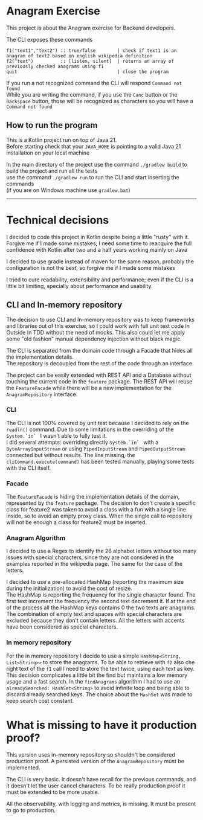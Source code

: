 # Anagram Exercise
This project is about the Anagram exercise for Backend developers.

The CLI exposes these commands
```
f1("text1","text2") :: true/false        | check if text1 is an anagram of text2 based on english wikipedia definition
f2("text")          :: [listen, silent]  | returns an array of previously checked anagrams using f1
quit                                     | close the program 
```
If you run a not recognized command the CLI will respond `Command not found`    
While you are writing the command, if you use the `Canc` button or the `Backspace` button, those will be recognized as characters so you will have a `Command not found`

## How to run the program
This is a Kotlin project run on top of Java 21.    
Before starting check that your `JAVA_HOME` is pointing to a valid Java 21 installation on your local machine

In the main directory of the project use the command `./gradlew build` to build the project and run all the tests   
use the command `./gradlew run` to run the CLI and start inserting the commands   
(if you are on Windows machine use `gradlew.bat`)

-- -
# Technical decisions
I decided to code this project in Kotlin despite being a little "rusty" with it. Forgive me if I made some mistakes, 
I need some time to reacquire the full confidence with Kotlin after two and a half years working mainly on Java

I decided to use gradle instead of maven for the same reason, probably the configuration is not the best, so forgive me if I made some mistakes

I tried to cure readability, extensibility and performance; even if the CLI is a little bit limiting, specially about performance and usability.

## CLI and In-memory repository
The decision to use CLI and In-memory repository was to keep frameworks and libraries out of this exercise, 
so I could work with full unit test code in Outside In TDD without the need of mocks.
This also could let me apply some "old fashion" manual dependency injection without black magic.

The CLI is separated from the domain code through a Facade that hides all the implementation details.    
The repository is decoupled from the rest of the code through an interface.

The project can be easily extended with REST API and a Database without touching the current code in the `feature` package.
The REST API will reuse the `FeatureFacade` while there will be a new implementation for the `AnagramRepository` interface.

### CLI
The CLI is not 100% covered by unit test because I decided to rely on the `readln()` command.
Due to some limitations in the overriding of the ```System.`in` ``` I wasn't able to fully test it.   
I did several attempts: overriding directly ```System.`in` ``` with a `ByteArrayInputStream` or using `PipedInputStream` and `PipedOutputStream` connected but without results.
The line missing, the `cliCommand.execute(command)` has been tested manually, playing some tests with the CLI itself.

### Facade
The `FeatureFacade` is hiding the implementation details of the domain, represented by the `feature` package. 
The decision to don't create a specific class for feature2 was taken to avoid a class with a fun with a single line inside, so to avoid an empty proxy class.
When the single call to repository will not be enough a class for feature2 must be inserted. 

### Anagram Algorithm
I decided to use a Regex to identify the 26 alphabet letters without too many issues with special characters, 
since they are not considered in the examples reported in the wikipedia page. The same for the case of the letters.

I decided to use a pre-allocated HashMap (reporting the maximum size during the initialization) to avoid the cost of resize.   
The HashMap is reporting the frequency for the single character found. 
The first text increment the frequency the second text decrement it.
If at the end of the process all the HashMap keys contains 0 the two texts are anagrams.    
The combination of empty text and spaces with special characters are excluded because they don't contain letters.
All the letters with accents have been considered as special characters.

### In memory repository
For the in memory repository I decide to use a simple `HashMap<String, List<String>>` to store the anagrams.
To be able to retrieve with `f2` also che right text of the `f1` call I need to store the text twice, using each text as key.
This decision complicates a little bit the find but maintains a low memory usage and a fast search.
In the `findAnagrams` algorithm I had to use an `alreadySearched: HashSet<String>` to avoid infinite loop and being able to discard already searched keys.
The choice about the `HashSet` was made to keep search cost constant.

# What is missing to have it production proof?
This version uses in-memory repository so shouldn't be considered production proof.
A persisted version of the `AnagramRepository` must be implemented.

The CLI is very basic. It doesn't have recall for the previous commands, and it doesn't let the user cancel characters. To be really production proof it must be extended to be more usable.

All the observability, with logging and metrics, is missing. It must be present to go to production.



